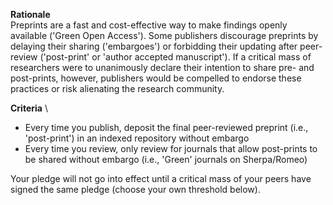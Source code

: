 **Rationale** \
Preprints are a fast and cost-effective way to make findings openly available ('Green Open Access'). Some publishers discourage preprints by delaying their sharing ('embargoes') or forbidding their updating after peer-review ('post-print' or 'author accepted manuscript'). If a critical mass of researchers were to unanimously declare their intention to share pre- and post-prints, however, publishers would be compelled to endorse these practices or risk alienating the research community. 

**Criteria** \
* Every time you publish, deposit the final peer-reviewed preprint (i.e., 'post-print') in an indexed repository without embargo
* Every time you review, only review for journals that allow post-prints to be shared without embargo (i.e., 'Green' journals on Sherpa/Romeo)

Your pledge will not go into effect until a critical mass of your peers have signed the same pledge (choose your own threshold below).
